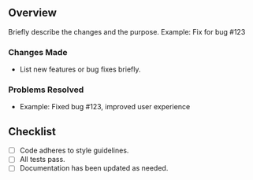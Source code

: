 ## Overview

Briefly describe the changes and the purpose.
Example: Fix for bug #123

### Changes Made

- List new features or bug fixes briefly.

### Problems Resolved

- Example: Fixed bug #123, improved user experience

## Checklist

- [ ] Code adheres to style guidelines.
- [ ] All tests pass.
- [ ] Documentation has been updated as needed.
